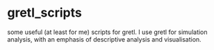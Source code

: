 # gretl_scripts
some useful (at least for me) scripts for gretl. I use gretl for simulation analysis, with an emphasis of descriptive analysis and visualisation.
